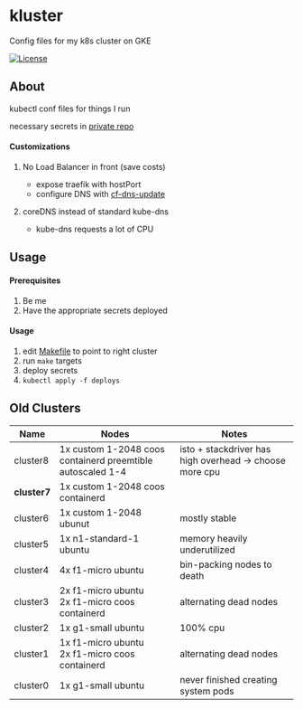 # kluster

Config files for my k8s cluster on GKE

[![License](https://img.shields.io/github/license/seankhliao/kluster.svg?style=for-the-badge&maxAge=31536000)](LICENSE)

## About

kubectl conf files for things I run

necessary secrets in [private repo](https://github.com/seankhliao/kluster-secrets)

#### Customizations

1. No Load Balancer in front (save costs)

   - expose traefik with hostPort
   - configure DNS with [cf-dns-update](https://github.com/seankhliao/cf-dns-update)

2. coreDNS instead of standard kube-dns
   - kube-dns requests a lot of CPU

## Usage

#### Prerequisites

1. Be me
2. Have the appropriate secrets deployed

#### Usage

1. edit [Makefile](Makefile) to point to right cluster
2. run `make` targets
3. deploy secrets
4. `kubectl apply -f deploys`

## Old Clusters

| Name         | Nodes                                                      | Notes                                                   |
| ------------ | ---------------------------------------------------------- | ------------------------------------------------------- |
| cluster8     | 1x custom 1-2048 coos containerd preemtible autoscaled 1-4 | isto + stackdriver has high overhead -> choose more cpu |
| **cluster7** | 1x custom 1-2048 coos containerd                           |                                                         |
| cluster6     | 1x custom 1-2048 ubunut                                    | mostly stable                                           |
| cluster5     | 1x n1-standard-1 ubuntu                                    | memory heavily underutilized                            |
| cluster4     | 4x f1-micro ubuntu                                         | bin-packing nodes to death                              |
| cluster3     | 2x f1-micro ubuntu <br /> 2x f1-micro coos containerd      | alternating dead nodes                                  |
| cluster2     | 1x g1-small ubuntu                                         | 100% cpu                                                |
| cluster1     | 1x f1-micro ubuntu <br /> 2x f1-micro coos containerd      | alternating dead nodes                                  |
| cluster0     | 1x g1-small ubuntu                                         | never finished creating system pods                     |
